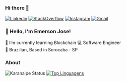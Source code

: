 ### Hi there 👋

<!--
**emersonjsouza/emersonjsouza** is a ✨ _special_ ✨ repository because its `README.md` (this file) appears on your GitHub profile.

Here are some ideas to get you started:

- 🔭 I’m currently working on ...
- 🌱 I’m currently learning ...
- 👯 I’m looking to collaborate on ...
- 🤔 I’m looking for help with ...
- 💬 Ask me about ...
- 📫 How to reach me: ...
- 😄 Pronouns: ...
- ⚡ Fun fact: ...
-->


[![Linkedin](https://img.shields.io/badge/LinkedIn-blue?style=for-the-badge&logo=Linkedin)](https://www.linkedin.com/in/emersonjose/)
[![StackOverflow](https://img.shields.io/badge/Stackoverflow-lightgrey?style=for-the-badge&logo=stack-overflow)](https://stackoverflow.com/users/4509610/emerson-jose?tab=profile)
[![Instagram](https://img.shields.io/badge/Instagram-white?style=for-the-badge&logo=Instagram)](https://www.instagram.com/emersonjose)
[![Gmail](https://img.shields.io/badge/-Gmail-white?style=for-the-badge&logo=Gmail&link=mailto:emersonjprogramador@gmail.com)](mailto:emersonjprogramador@gmail.com)



### 👋 Hello, I'm Emerson Jose!
🌱 I’m currently learning Blockchain
💻 Software Engineer <br>
🏡 Brazilian, Based in Sorocaba - SP

### About

![Karanalpe Status](https://github-readme-stats.vercel.app/api?username=emersonjsouza&show_icons=true)
[![Top Linguagens](https://github-readme-stats.vercel.app/api/top-langs/?username=emersonjsouza&layout=compact)](https://github.com/anuraghazra/github-readme-stats)
